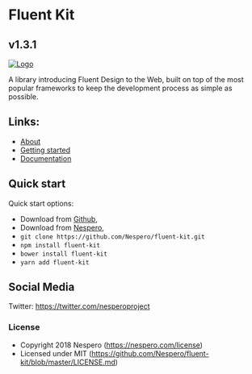 # Fluent Kit
## v1.3.1

[![Logo](https://nespero.com/wp-content/themes/prd/assets/img/social/facebook.jpg)](https://nespero.com/)

A library introducing Fluent Design to the Web, built on top of the most popular frameworks to keep the development process as simple as possible.

## Links:

+ [About](https://nespero.com/)
+ [Getting started](https://nespero.com/fluent/jquery/)
+ [Documentation](https://nespero.com/fluent/jquery/docs/)

## Quick start

Quick start options:

- Download from [Github](https://github.com/Nespero/fluent-kit.git),
- Download from [Nespero](https://nespero.com/fluent/jquery/),
- `git clone https://github.com/Nespero/fluent-kit.git`
- `npm install fluent-kit`
- `bower install fluent-kit`
- `yarn add fluent-kit`

## Social Media

Twitter: <https://twitter.com/nesperoproject>

### License

- Copyright 2018 Nespero (https://nespero.com/license)
- Licensed under MIT (https://github.com/Nespero/fluent-kit/blob/master/LICENSE.md)
